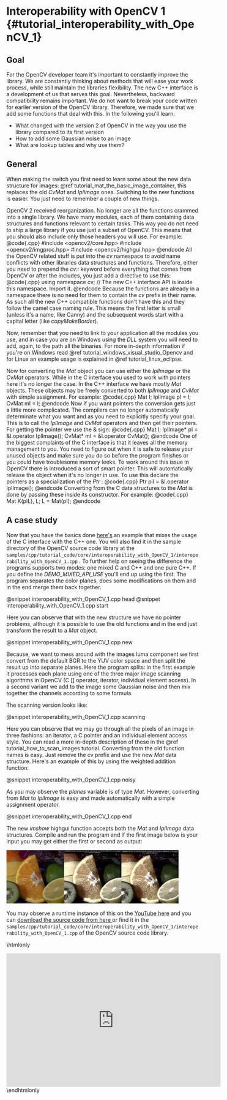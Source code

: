 Interoperability with OpenCV 1 {#tutorial_interoperability_with_OpenCV_1}
==============================

Goal
----

For the OpenCV developer team it's important to constantly improve the library. We are constantly
thinking about methods that will ease your work process, while still maintain the libraries
flexibility. The new C++ interface is a development of us that serves this goal. Nevertheless,
backward compatibility remains important. We do not want to break your code written for earlier
version of the OpenCV library. Therefore, we made sure that we add some functions that deal with
this. In the following you'll learn:

-   What changed with the version 2 of OpenCV in the way you use the library compared to its first
    version
-   How to add some Gaussian noise to an image
-   What are lookup tables and why use them?

General
-------

When making the switch you first need to learn some about the new data structure for images:
@ref tutorial_mat_the_basic_image_container, this replaces the old *CvMat* and *IplImage* ones. Switching to the new
functions is easier. You just need to remember a couple of new things.

OpenCV 2 received reorganization. No longer are all the functions crammed into a single library. We
have many modules, each of them containing data structures and functions relevant to certain tasks.
This way you do not need to ship a large library if you use just a subset of OpenCV. This means that
you should also include only those headers you will use. For example:
@code{.cpp}
#include <opencv2/core.hpp>
#include <opencv2/imgproc.hpp>
#include <opencv2/highgui.hpp>
@endcode
All the OpenCV related stuff is put into the *cv* namespace to avoid name conflicts with other
libraries data structures and functions. Therefore, either you need to prepend the *cv::* keyword
before everything that comes from OpenCV or after the includes, you just add a directive to use
this:
@code{.cpp}
using namespace cv;  // The new C++ interface API is inside this namespace. Import it.
@endcode
Because the functions are already in a namespace there is no need for them to contain the *cv*
prefix in their name. As such all the new C++ compatible functions don't have this and they follow
the camel case naming rule. This means the first letter is small (unless it's a name, like Canny)
and the subsequent words start with a capital letter (like *copyMakeBorder*).

Now, remember that you need to link to your application all the modules you use, and in case you are
on Windows using the *DLL* system you will need to add, again, to the path all the binaries. For
more in-depth information if you're on Windows read @ref tutorial_windows_visual_studio_Opencv and for
Linux an example usage is explained in @ref tutorial_linux_eclipse.

Now for converting the *Mat* object you can use either the *IplImage* or the *CvMat* operators.
While in the C interface you used to work with pointers here it's no longer the case. In the C++
interface we have mostly *Mat* objects. These objects may be freely converted to both *IplImage* and
*CvMat* with simple assignment. For example:
@code{.cpp}
Mat I;
IplImage pI = I;
CvMat    mI = I;
@endcode
Now if you want pointers the conversion gets just a little more complicated. The compilers can no
longer automatically determinate what you want and as you need to explicitly specify your goal. This
is to call the *IplImage* and *CvMat* operators and then get their pointers. For getting the pointer
we use the & sign:
@code{.cpp}
Mat I;
IplImage* pI     = &I.operator IplImage();
CvMat* mI        =  &I.operator CvMat();
@endcode
One of the biggest complaints of the C interface is that it leaves all the memory management to you.
You need to figure out when it is safe to release your unused objects and make sure you do so before
the program finishes or you could have troublesome memory leeks. To work around this issue in OpenCV
there is introduced a sort of smart pointer. This will automatically release the object when it's no
longer in use. To use this declare the pointers as a specialization of the *Ptr* :
@code{.cpp}
Ptr<IplImage> piI = &I.operator IplImage();
@endcode
Converting from the C data structures to the *Mat* is done by passing these inside its constructor.
For example:
@code{.cpp}
Mat K(piL), L;
L = Mat(pI);
@endcode

A case study
------------

Now that you have the basics done [here's](https://github.com/opencv/opencv/tree/master/samples/cpp/tutorial_code/core/interoperability_with_OpenCV_1/interoperability_with_OpenCV_1.cpp)
an example that mixes the usage of the C interface with the C++ one. You will also find it in the
sample directory of the OpenCV source code library at the
`samples/cpp/tutorial_code/core/interoperability_with_OpenCV_1/interoperability_with_OpenCV_1.cpp` .
To further help on seeing the difference the programs supports two modes: one mixed C and C++ and
one pure C++. If you define the *DEMO_MIXED_API_USE* you'll end up using the first. The program
separates the color planes, does some modifications on them and in the end merge them back together.

@snippet interoperability_with_OpenCV_1.cpp head
@snippet interoperability_with_OpenCV_1.cpp start

Here you can observe that with the new structure we have no pointer problems, although it is
possible to use the old functions and in the end just transform the result to a *Mat* object.

@snippet interoperability_with_OpenCV_1.cpp new

Because, we want to mess around with the images luma component we first convert from the default BGR
to the YUV color space and then split the result up into separate planes. Here the program splits:
in the first example it processes each plane using one of the three major image scanning algorithms
in OpenCV (C [] operator, iterator, individual element access). In a second variant we add to the
image some Gaussian noise and then mix together the channels according to some formula.

The scanning version looks like:

@snippet interoperability_with_OpenCV_1.cpp scanning

Here you can observe that we may go through all the pixels of an image in three fashions: an
iterator, a C pointer and an individual element access style. You can read a more in-depth
description of these in the @ref tutorial_how_to_scan_images tutorial. Converting from the old function
names is easy. Just remove the cv prefix and use the new *Mat* data structure. Here's an example of
this by using the weighted addition function:

@snippet interoperability_with_OpenCV_1.cpp noisy

As you may observe the *planes* variable is of type *Mat*. However, converting from *Mat* to
*IplImage* is easy and made automatically with a simple assignment operator.

@snippet interoperability_with_OpenCV_1.cpp end

The new *imshow* highgui function accepts both the *Mat* and *IplImage* data structures. Compile and
run the program and if the first image below is your input you may get either the first or second as
output:

![](images/outputInteropOpenCV1.jpg)

You may observe a runtime instance of this on the [YouTube
here](https://www.youtube.com/watch?v=qckm-zvo31w) and you can [download the source code from here
](https://github.com/opencv/opencv/tree/master/samples/cpp/tutorial_code/core/interoperability_with_OpenCV_1/interoperability_with_OpenCV_1.cpp)
or find it in the
`samples/cpp/tutorial_code/core/interoperability_with_OpenCV_1/interoperability_with_OpenCV_1.cpp`
of the OpenCV source code library.

\htmlonly
<div align="center">
<iframe title="Interoperability with OpenCV 1" width="560" height="349" src="http://www.youtube.com/embed/qckm-zvo31w?rel=0&loop=1" frameborder="0" allowfullscreen align="middle"></iframe>
</div>
\endhtmlonly
